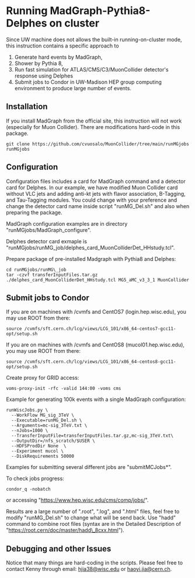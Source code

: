 # Running MadGraph-Pythia8-Delphes on cluster
Since UW machine does not allows the built-in running-on-cluster mode, this instruction contains a specific approach to
1) Generate hard events by MadGraph,
2) Shower by Pythia 8,
3) Run fast simulation for ATLAS/CMS/C3/MuonCollider detector's response using Delphes
4) Submit jobs to Condor in UW-Madison HEP group computing environment to produce large number of events.
## Installation
If you install MadGraph from the official site, this instruction will not work (especially for Muon Collider). There are modifications hard-code in this package.

```
git clone https://github.com/cvuosalo/MuonCollider/tree/main/runMGjobs runMGjobs
```
## Configuration
Configuration files includes a card for MadGraph command and a detector card for Delphes. In our example, we have modified Muon Collider card without VLC jets and adding anti-kt jets with flavor association, B-Tagging, and Tau-Tagging modules. You could change with your preference and change the detector card name inside script "runMG\_Del.sh" and also when preparing the package.

MadGraph configuration examples are in directory "runMGjobs/MadGraph\_configure".

Delphes detector card exmaple is "runMGjobs/runMG\_job/delphes\_card\_MuonColliderDet\_HHstudy.tcl".

Prepare package of pre-installed Madgraph with Pythia8 and Delphes:


```
cd runMGjobs/runMG\_job
tar -czvf transferInputFiles.tar.gz ./delphes_card_MuonColliderDet_HHstudy.tcl MG5_aMC_v3_3_1 MuonCollider
```
## Submit jobs to Condor

If you are on machines with /cvmfs and CentOS7 (login.hep.wisc.edu), you may use ROOT from there:

```
source /cvmfs/sft.cern.ch/lcg/views/LCG_101/x86_64-centos7-gcc11-opt/setup.sh 
```

If you are on machines with /cvmfs and CentOS8 (mucol01.hep.wisc.edu), you may use ROOT from there:

```
source /cvmfs/sft.cern.ch/lcg/views/LCG_101/x86_64-centos8-gcc11-opt/setup.sh
```
Create proxy for GRID access:

```
voms-proxy-init -rfc -valid 144:00 -voms cms
```

Example for generating 100k events with a single MadGraph configuration:

```
runWiscJobs.py \
  --WorkFlow MG_sig_3TeV \
  --Executable=runMG_Del.sh \
  --Arguments=mc-sig_3TeV.txt \
  --nJobs=1000 \
  --TransferInputFile=transferInputFiles.tar.gz,mc-sig_3TeV.txt\
  --OutputDir=/nfs_scratch/$USER \
  --HDFSProdDir None  \
  --Experiment mucol \
  --DiskRequirements 50000
```
Examples for submitting several different jobs are "submitMCJobs\*".

To check jobs progress:

```
condor_q -nobatch
```

or accessing "https://www.hep.wisc.edu/cms/comp/jobs/".

Results are a large number of ".root", ".log", and ".html" files, feel free to modify "runMG\_Del.sh" to change what will be send back. Use "hadd" command to combine root files (syntax are in the Detailed Description of "https://root.cern/doc/master/hadd\_8cxx.html").

## Debugging and other Issues
Notice that many things are hard-coding in the scripts. Please feel free to contact Kenny through email: hjia38@wisc.edu or haoyi.jia@cern.ch.
